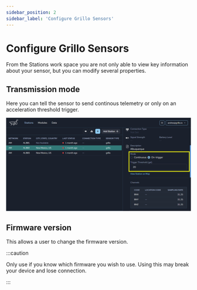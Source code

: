 ```yaml
---
sidebar_position: 2
sidebar_label: 'Configure Grillo Sensors'
---
```


# Configure Grillo Sensors
From the Stations work space you are not only able to view key information about your sensor, but you can modify several properties.

## Transmission mode
Here you can tell the sensor to send continous telemetry or only on an acceleration threshold trigger.

![Select station type](./img/ui-screens/on%20trigger.png)

## Firmware version
This allows a user to change the firmware version.

:::caution

Only use if you know which firmware you wish to use. Using this may break your device and lose connection.

:::